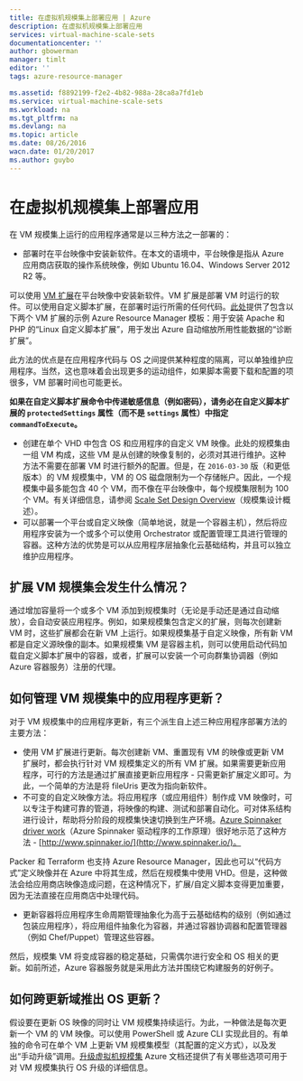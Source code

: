 ```yaml
---
title: 在虚拟机规模集上部署应用 | Azure
description: 在虚拟机规模集上部署应用
services: virtual-machine-scale-sets
documentationcenter: ''
author: gbowerman
manager: timlt
editor: ''
tags: azure-resource-manager

ms.assetid: f8892199-f2e2-4b82-988a-28ca8a7fd1eb
ms.service: virtual-machine-scale-sets
ms.workload: na
ms.tgt_pltfrm: na
ms.devlang: na
ms.topic: article
ms.date: 08/26/2016
wacn.date: 01/20/2017
ms.author: guybo
---
```


# 在虚拟机规模集上部署应用
在 VM 规模集上运行的应用程序通常是以三种方法之一部署的：

* 部署时在平台映像中安装新软件。在本文的语境中，平台映像是指从 Azure 应用商店获取的操作系统映像，例如 Ubuntu 16.04、Windows Server 2012 R2 等。

可以使用 [VM 扩展](../virtual-machines/virtual-machines-windows-extensions-features.md)在平台映像中安装新软件。VM 扩展是部署 VM 时运行的软件。可以使用自定义脚本扩展，在部署时运行所需的任何代码。[此处](https://github.com/Azure/azure-quickstart-templates/tree/master/201-vmss-lapstack-autoscale)提供了包含以下两个 VM 扩展的示例 Azure Resource Manager 模板：用于安装 Apache 和 PHP 的“Linux 自定义脚本扩展”，用于发出 Azure 自动缩放所用性能数据的“诊断扩展”。

此方法的优点是在应用程序代码与 OS 之间提供某种程度的隔离，可以单独维护应用程序。当然，这也意味着会出现更多的运动组件，如果脚本需要下载和配置的项很多，VM 部署时间也可能更长。

**如果在自定义脚本扩展命令中传递敏感信息（例如密码），请务必在自定义脚本扩展的 `protectedSettings` 属性（而不是 `settings` 属性）中指定 `commandToExecute`。**

* 创建在单个 VHD 中包含 OS 和应用程序的自定义 VM 映像。此处的规模集由一组 VM 构成，这些 VM 是从创建的映像复制的，必须对其进行维护。这种方法不需要在部署 VM 时进行额外的配置。但是，在 `2016-03-30` 版（和更低版本）的 VM 规模集中，VM 的 OS 磁盘限制为一个存储帐户。因此，一个规模集中最多能包含 40 个 VM，而不像在平台映像中，每个规模集限制为 100 个 VM。有关详细信息，请参阅 [Scale Set Design Overview](./virtual-machine-scale-sets-design-overview.md)（规模集设计概述）。
* 可以部署一个平台或自定义映像（简单地说，就是一个容器主机），然后将应用程序安装为一个或多个可以使用 Orchestrator 或配置管理工具进行管理的容器。这种方法的优势是可以从应用程序层抽象化云基础结构，并且可以独立维护应用程序。

## 扩展 VM 规模集会发生什么情况？
通过增加容量将一个或多个 VM 添加到规模集时（无论是手动还是通过自动缩放），会自动安装应用程序。例如，如果规模集包含定义的扩展，则每次创建新 VM 时，这些扩展都会在新 VM 上运行。如果规模集基于自定义映像，所有新 VM 都是自定义源映像的副本。如果规模集 VM 是容器主机，则可以使用启动代码加载自定义脚本扩展中的容器，或者，扩展可以安装一个可向群集协调器（例如 Azure 容器服务）注册的代理。

## 如何管理 VM 规模集中的应用程序更新？
对于 VM 规模集中的应用程序更新，有三个派生自上述三种应用程序部署方法的主要方法：

* 使用 VM 扩展进行更新。每次创建新 VM、重置现有 VM 的映像或更新 VM 扩展时，都会执行针对 VM 规模集定义的所有 VM 扩展。如果需要更新应用程序，可行的方法是通过扩展直接更新应用程序 - 只需更新扩展定义即可。为此，一个简单的方法是将 fileUris 更改为指向新软件。
* 不可变的自定义映像方法。将应用程序（或应用组件）制作成 VM 映像时，可以专注于构建可靠的管道，将映像的构建、测试和部署自动化。可对体系结构进行设计，帮助将分阶段的规模集快速切换到生产环境。[Azure Spinnaker driver work](https://github.com/spinnaker/deck/tree/master/app/scripts/modules/azure)（Azure Spinnaker 驱动程序的工作原理）很好地示范了这种方法 - [http://www.spinnaker.io/](http://www.spinnaker.io/)。

Packer 和 Terraform 也支持 Azure Resource Manager，因此也可以“代码方式”定义映像并在 Azure 中将其生成，然后在规模集中使用 VHD。但是，这种做法会给应用商店映像造成问题，在这种情况下，扩展/自定义脚本变得更加重要，因为无法直接在应用商店中处理代码。

* 更新容器将应用程序生命周期管理抽象化为高于云基础结构的级别（例如通过包装应用程序），将应用组件抽象化为容器，并通过容器协调器和配置管理器（例如 Chef/Puppet）管理这些容器。

然后，规模集 VM 将变成容器的稳定基础，只需偶尔进行安全和 OS 相关的更新。如前所述，Azure 容器服务就是采用此方法并围绕它构建服务的好例子。

## 如何跨更新域推出 OS 更新？
假设要在更新 OS 映像的同时让 VM 规模集持续运行。为此，一种做法是每次更新一个 VM 的 VM 映像。可以使用 PowerShell 或 Azure CLI 实现此目的。有单独的命令可在单个 VM 上更新 VM 规模集模型（其配置的定义方式），以及发出“手动升级”调用。[升级虚拟机规模集](./virtual-machine-scale-sets-upgrade-scale-set.md) Azure 文档还提供了有关哪些选项可用于对 VM 规模集执行 OS 升级的详细信息。

<!---HONumber=Mooncake_0116_2017-->
<!--Update_Description: update meta properties & wording update-->